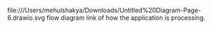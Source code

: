 file:///Users/mehulshakya/Downloads/Untitled%20Diagram-Page-6.drawio.svg
flow diagram link of how the application is processing.

